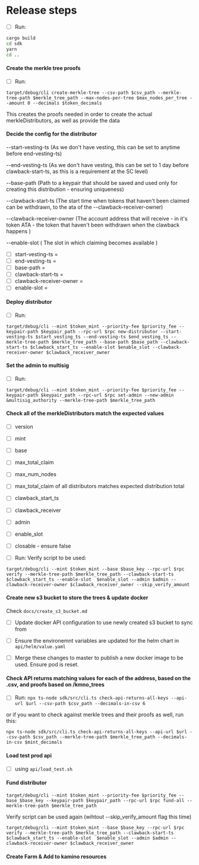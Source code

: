 # Release steps

- [ ] Run: 
```sh
cargo build
cd sdk
yarn
cd ..
```

#### Create the merkle tree proofs

- [ ] Run:
```
target/debug/cli create-merkle-tree --csv-path $csv_path --merkle-tree-path $merkle_tree_path --max-nodes-per-tree $max_nodes_per_tree --amount 0 --decimals $token_decimals
```
This creates the proofs needed in order to create the actual merkleDistributors, as well as provide the data 

#### Decide the config for the distributor

--start-vesting-ts (As we don't have vesting, this can be set to anytime before end-vesting-ts)

--end-vesting-ts (As we don't have vesting, this can be set to 1 day before clawback-start-ts, as this is a requirement at the SC level)

--base-path (Path to a keypair that should be saved and used only for creating this distribution - ensuring uniqueness)

--clawback-start-ts (The start time when tokens that haven't been claimed can be withdrawn, to the ata of the --clawback-receiver-owner)

--clawback-receiver-owner (The account address that will receive - in it's token ATA - the token that haven't been withdrawn when the clawback happens )

--enable-slot ( The slot in which claiming becomes available )

- [ ] start-vesting-ts = 
- [ ] end-vesting-ts = 
- [ ] base-path = 
- [ ] clawback-start-ts = 
- [ ] clawback-receiver-owner = 
- [ ] enable-slot = 

#### Deploy distributor

- [ ] Run: 
```
target/debug/cli --mint $token_mint --priority-fee $priority_fee --keypair-path $keypair_path --rpc-url $rpc new-distributor --start-vesting-ts $start_vesting_ts --end-vesting-ts $end_vesting_ts --merkle-tree-path $merkle_tree_path --base-path $base_path --clawback-start-ts $clawback_start_ts --enable-slot $enable_slot --clawback-receiver-owner $clawback_receiver_owner
```

#### Set the admin to multisig

- [ ] Run:
```
target/debug/cli --mint $token_mint --priority-fee $priority_fee --keypair-path $keypair_path --rpc-url $rpc set-admin --new-admin &multisig_authority --merkle-tree-path $merkle_tree_path
```

#### Check all of the merkleDistributors match the expected values

- [ ] version
- [ ] mint
- [ ] base
- [ ] max_total_claim
- [ ] max_num_nodes
- [ ] max_total_claim of all distributors matches expected distribution total
- [ ] clawback_start_ts
- [ ] clawback_receiver 
- [ ] admin
- [ ] enable_slot
- [ ] closable - ensure false

- [ ] Run:
Verify script to be used: 
```
target/debug/cli --mint $token_mint --base $base_key --rpc-url $rpc verify --merkle-tree-path $merkle_tree_path --clawback-start-ts $clawback_start_ts --enable-slot  $enable_slot --admin $admin --clawback-receiver-owner $clawback_receiver_owner --skip_verify_amount
```

#### Create new s3 bucket to store the trees & update docker

Check `docs/create_s3_bucket.md` 

- [ ] Update docker API configuration to use newly created s3 bucket to sync from

- [ ] Ensure the environemnt variables are updated for the helm chart in `api/helm/value.yaml`

- [ ] Merge these changes to master to publish a new docker image to be used. Ensure pod is reset.

#### Check API returns matching values for each of the address, based on the .csv, and proofs based on /kmno_trees

- [ ] Run:
`npx ts-node sdk/src/cli.ts check-api-returns-all-keys --api-url $url --csv-path $csv_path --decimals-in-csv 6`

or if you want to check against merkle trees and their proofs as well, run this:

`npx ts-node sdk/src/cli.ts check-api-returns-all-keys --api-url $url --csv-path $csv_path --merkle-tree-path $merkle_tree_path --decimals-in-csv $mint_decimals`

#### Load test prod api

- [ ] using `api/load_test.sh`

#### Fund distributor
```
target/debug/cli --mint $token_mint --priority-fee $priority_fee --base $base_key --keypair-path $keypair_path --rpc-url $rpc fund-all --merkle-tree-path $merkle_tree_path
```

Verify script can be used again (wihtout --skip_verify_amount flag this time)
```
target/debug/cli --mint $token_mint --base $base_key --rpc-url $rpc verify --merkle-tree-path $merkle_tree_path --clawback-start-ts $clawback_start_ts --enable-slot  $enable_slot --admin $admin --clawback-receiver-owner $clawback_receiver_owner
```

#### Create Farm & Add to kamino resources 